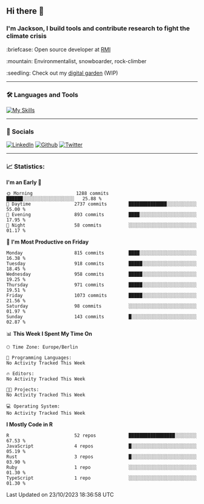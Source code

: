 ## Hi there :wave:
### I'm Jackson, I build tools and contribute research to fight the climate crisis
<p> :briefcase: Open source developer at <a href="https://rmi.org/" alt="RMI">RMI</a></p>
<p> :mountain: Environmentalist, snowboarder, rock-climber</p>
<p> :seedling: Check out my <a href="https://jdhoffa.github.io/" alt="digital garden">digital garden</a> (WIP) </p>

---

### :hammer_and_wrench: Languages and Tools

[![My Skills](https://skillicons.dev/icons?i=r,python,rust,js,html,css,postgresql,neovim,azure,docker,git&perline=6&theme=dark)](https://skillicons.dev)

---

### :iphone: Socials

[![LinkedIn](https://skillicons.dev/icons?i=linkedin&theme=dark)](https://www.linkedin.com/in/jackson-hoffart/) 
[![Github](https://skillicons.dev/icons?i=github&theme=dark)](https://github.com/jdhoffa) 
[![Twitter](https://skillicons.dev/icons?i=twitter&theme=dark)](https://twitter.com/jdhoffart) 

---

### :chart_with_upwards_trend: Statistics:

 
<!--START_SECTION:waka-->
**I'm an Early 🐤** 

```text
🌞 Morning                1288 commits        ██████░░░░░░░░░░░░░░░░░░░   25.88 % 
🌆 Daytime                2737 commits        ██████████████░░░░░░░░░░░   55.00 % 
🌃 Evening                893 commits         ████░░░░░░░░░░░░░░░░░░░░░   17.95 % 
🌙 Night                  58 commits          ░░░░░░░░░░░░░░░░░░░░░░░░░   01.17 % 
```
📅 **I'm Most Productive on Friday** 

```text
Monday                   815 commits         ████░░░░░░░░░░░░░░░░░░░░░   16.38 % 
Tuesday                  918 commits         █████░░░░░░░░░░░░░░░░░░░░   18.45 % 
Wednesday                958 commits         █████░░░░░░░░░░░░░░░░░░░░   19.25 % 
Thursday                 971 commits         █████░░░░░░░░░░░░░░░░░░░░   19.51 % 
Friday                   1073 commits        █████░░░░░░░░░░░░░░░░░░░░   21.56 % 
Saturday                 98 commits          ░░░░░░░░░░░░░░░░░░░░░░░░░   01.97 % 
Sunday                   143 commits         █░░░░░░░░░░░░░░░░░░░░░░░░   02.87 % 
```


📊 **This Week I Spent My Time On** 

```text
🕑︎ Time Zone: Europe/Berlin

💬 Programming Languages: 
No Activity Tracked This Week

🔥 Editors: 
No Activity Tracked This Week

🐱‍💻 Projects: 
No Activity Tracked This Week

💻 Operating System: 
No Activity Tracked This Week
```

**I Mostly Code in R** 

```text
R                        52 repos            █████████████████░░░░░░░░   67.53 % 
JavaScript               4 repos             █░░░░░░░░░░░░░░░░░░░░░░░░   05.19 % 
Rust                     3 repos             █░░░░░░░░░░░░░░░░░░░░░░░░   03.90 % 
Ruby                     1 repo              ░░░░░░░░░░░░░░░░░░░░░░░░░   01.30 % 
TypeScript               1 repo              ░░░░░░░░░░░░░░░░░░░░░░░░░   01.30 % 
```




 Last Updated on 23/10/2023 18:36:58 UTC
<!--END_SECTION:waka-->
